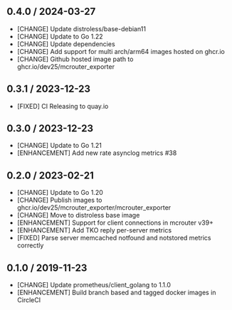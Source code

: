 ## 0.4.0 / 2024-03-27

* [CHANGE] Update distroless/base-debian11
* [CHANGE] Update to Go 1.22
* [CHANGE] Update dependencies
* [CHANGE] Add support for multi arch/arm64 images hosted on ghcr.io
* [CHANGE] Github hosted image path to ghcr.io/dev25/mcrouter_exporter

## 0.3.1 / 2023-12-23

* [FIXED] CI Releasing to quay.io

## 0.3.0 / 2023-12-23

* [CHANGE] Update to Go 1.21
* [ENHANCEMENT] Add new rate asynclog metrics #38

## 0.2.0 / 2023-02-21

* [CHANGE] Update to Go 1.20
* [CHANGE] Publish images to ghcr.io/dev25/mcrouter_exporter/mcrouter_exporter
* [CHANGE] Move to distroless base image
* [ENHANCEMENT] Support for client connections in mcrouter v39+
* [ENHANCEMENT] Add TKO reply per-server metrics
* [FIXED] Parse server memcached notfound and notstored metrics correctly

## 0.1.0 / 2019-11-23

* [CHANGE] Update prometheus/client_golang to 1.1.0
* [ENHANCEMENT] Build branch based and tagged docker images in CircleCI
